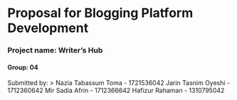 # Proposal for Blogging Platform Development
### Project name: Writer’s Hub 
#### Group: 04

Submitted by: >
Nazia Tabassum Toma - 1721536042
Jarin Tasnim Oyeshi - 1712360642
Mir Sadia Afrin - 1712366642
Hafizur Rahaman - 1310795042


